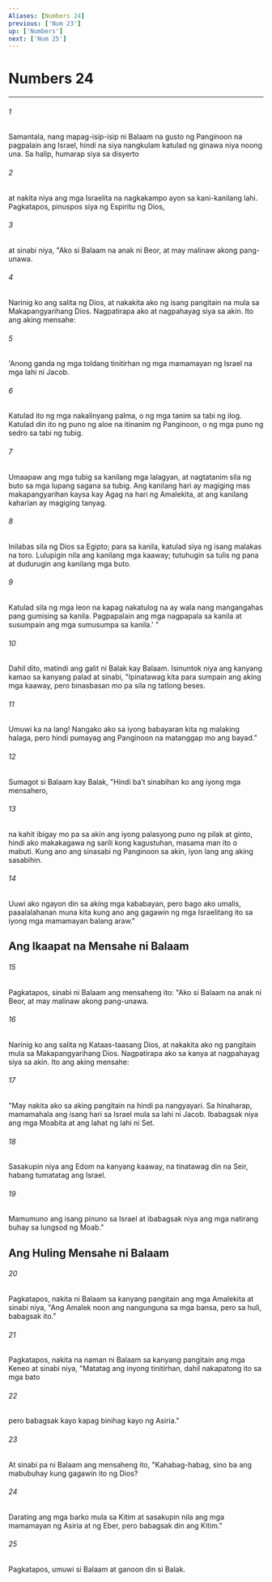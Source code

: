 ```yaml
---
Aliases: [Numbers 24]
previous: ['Num 23']
up: ['Numbers']
next: ['Num 25']
---
```

# Numbers 24

***


###### 1 


Samantala, nang mapag-isip-isip ni Balaam na gusto ng Panginoon na pagpalain ang Israel, hindi na siya nangkulam katulad ng ginawa niya noong una. Sa halip, humarap siya sa disyerto 


###### 2 


at nakita niya ang mga Israelita na nagkakampo ayon sa kani-kanilang lahi. Pagkatapos, pinuspos siya ng Espiritu ng Dios, 


###### 3 


at sinabi niya, "Ako si Balaam na anak ni Beor, at may malinaw akong pang-unawa. 


###### 4 


Narinig ko ang salita ng Dios, at nakakita ako ng isang pangitain na mula sa Makapangyarihang Dios. Nagpatirapa ako at nagpahayag siya sa akin. Ito ang aking mensahe: 


###### 5 


'Anong ganda ng mga toldang tinitirhan ng mga mamamayan ng Israel na mga lahi ni Jacob. 


###### 6 


Katulad ito ng mga nakalinyang palma, o ng mga tanim sa tabi ng ilog. Katulad din ito ng puno ng aloe na itinanim ng Panginoon, o ng mga puno ng sedro sa tabi ng tubig. 


###### 7 


Umaapaw ang mga tubig sa kanilang mga lalagyan, at nagtatanim sila ng buto sa mga lupang sagana sa tubig. Ang kanilang hari ay magiging mas makapangyarihan kaysa kay Agag na hari ng Amalekita, at ang kanilang kaharian ay magiging tanyag. 


###### 8 


Inilabas sila ng Dios sa Egipto; para sa kanila, katulad siya ng isang malakas na toro. Lulupigin nila ang kanilang mga kaaway; tutuhugin sa tulis ng pana at dudurugin ang kanilang mga buto. 


###### 9 


Katulad sila ng mga leon na kapag nakatulog na ay wala nang mangangahas pang gumising sa kanila. Pagpapalain ang mga nagpapala sa kanila at susumpain ang mga sumusumpa sa kanila.' " 


###### 10 


Dahil dito, matindi ang galit ni Balak kay Balaam. Isinuntok niya ang kanyang kamao sa kanyang palad at sinabi, "Ipinatawag kita para sumpain ang aking mga kaaway, pero binasbasan mo pa sila ng tatlong beses. 


###### 11 


Umuwi ka na lang! Nangako ako sa iyong babayaran kita ng malaking halaga, pero hindi pumayag ang Panginoon na matanggap mo ang bayad." 


###### 12 


Sumagot si Balaam kay Balak, "Hindi baʼt sinabihan ko ang iyong mga mensahero, 


###### 13 


na kahit ibigay mo pa sa akin ang iyong palasyong puno ng pilak at ginto, hindi ako makakagawa ng sarili kong kagustuhan, masama man ito o mabuti. Kung ano ang sinasabi ng Panginoon sa akin, iyon lang ang aking sasabihin. 


###### 14 


Uuwi ako ngayon din sa aking mga kababayan, pero bago ako umalis, paaalalahanan muna kita kung ano ang gagawin ng mga Israelitang ito sa iyong mga mamamayan balang araw." 

## Ang Ikaapat na Mensahe ni Balaam 


###### 15 


Pagkatapos, sinabi ni Balaam ang mensaheng ito: "Ako si Balaam na anak ni Beor, at may malinaw akong pang-unawa. 


###### 16 


Narinig ko ang salita ng Kataas-taasang Dios, at nakakita ako ng pangitain mula sa Makapangyarihang Dios. Nagpatirapa ako sa kanya at nagpahayag siya sa akin. Ito ang aking mensahe: 


###### 17 


"May nakita ako sa aking pangitain na hindi pa nangyayari. Sa hinaharap, mamamahala ang isang hari sa Israel mula sa lahi ni Jacob. Ibabagsak niya ang mga Moabita at ang lahat ng lahi ni Set. 


###### 18 


Sasakupin niya ang Edom na kanyang kaaway, na tinatawag din na Seir, habang tumatatag ang Israel. 


###### 19 


Mamumuno ang isang pinuno sa Israel at ibabagsak niya ang mga natirang buhay sa lungsod ng Moab." 

## Ang Huling Mensahe ni Balaam 


###### 20 


Pagkatapos, nakita ni Balaam sa kanyang pangitain ang mga Amalekita at sinabi niya, "Ang Amalek noon ang nangunguna sa mga bansa, pero sa huli, babagsak ito." 


###### 21 


Pagkatapos, nakita na naman ni Balaam sa kanyang pangitain ang mga Keneo at sinabi niya, "Matatag ang inyong tinitirhan, dahil nakapatong ito sa mga bato 


###### 22 


pero babagsak kayo kapag binihag kayo ng Asiria." 


###### 23 


At sinabi pa ni Balaam ang mensaheng ito, "Kahabag-habag, sino ba ang mabubuhay kung gagawin ito ng Dios? 


###### 24 


Darating ang mga barko mula sa Kitim at sasakupin nila ang mga mamamayan ng Asiria at ng Eber, pero babagsak din ang Kitim." 


###### 25 


Pagkatapos, umuwi si Balaam at ganoon din si Balak.

